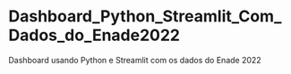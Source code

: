 # Dashboard_Python_Streamlit_Com_Dados_do_Enade2022
 Dashboard usando Python e Streamlit com os dados do Enade 2022
